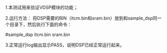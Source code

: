 1.本测试用来验证VDSP模块的功能；

2.运行方法：
将DSP需要的BIN（itcm.bin和sram.bin）放到和sample_dsp同一个目录下，然后执行下面的命令：

#sample_dsp itcm.bin sram.bin

3.正常运行log输出显示PASS，说明DSP已经正常运行起来。
